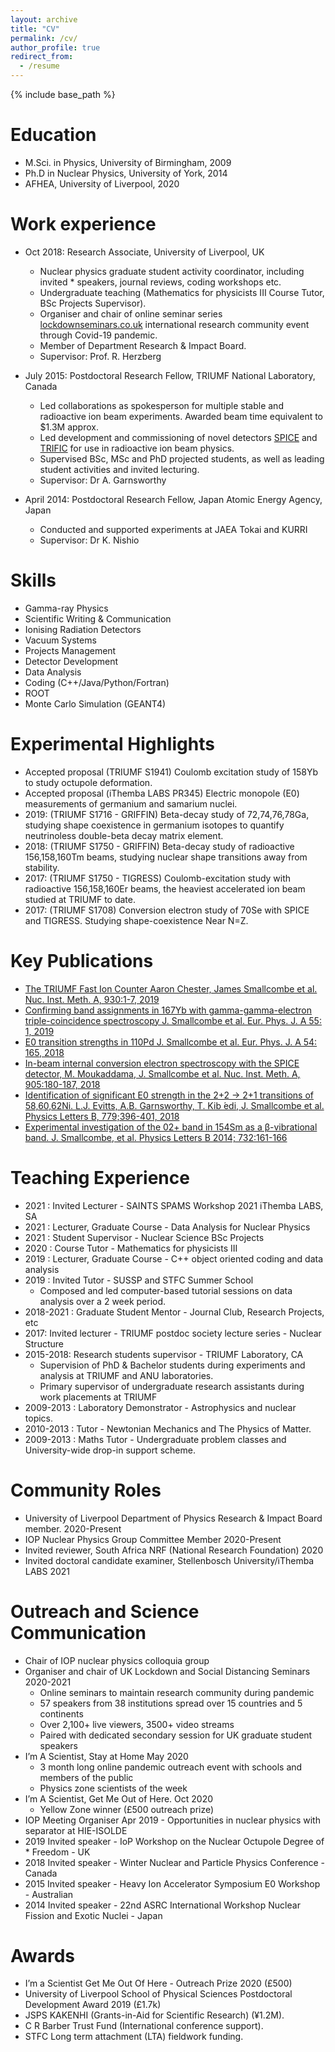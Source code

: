 ```yaml
---
layout: archive
title: "CV"
permalink: /cv/
author_profile: true
redirect_from:
  - /resume
---
```


{% include base_path %}

Education
======
* M.Sci. in Physics, University of Birmingham, 2009
* Ph.D in Nuclear Physics, University of York, 2014
* AFHEA, University of Liverpool, 2020

Work experience
======
* Oct 2018: Research Associate, University of Liverpool, UK
  * Nuclear physics graduate student activity coordinator, including invited     * speakers, journal reviews, coding workshops etc.
  * Undergraduate teaching (Mathematics for physicists III Course Tutor, BSc Projects Supervisor).
  * Organiser and chair of online seminar series [lockdownseminars.co.uk](https://www.lockdownseminars.co.uk) international research community event through Covid-19 pandemic.
  * Member of Department Research & Impact Board.
  * Supervisor: Prof. R. Herzberg

* July 2015: Postdoctoral Research Fellow, TRIUMF National Laboratory, Canada
  * Led collaborations as spokesperson for multiple stable and radioactive ion beam experiments. Awarded beam time equivalent to $1.3M approx.
  * Led development and commissioning of novel detectors [SPICE](https://doi.org/10.1016/j.nima.2018.07.064) and [TRIFIC](https://doi.org/10.1016/j.nima.2019.03.075) for use in radioactive ion beam physics.
  * Supervised BSc, MSc and PhD projected students, as well as leading student activities and invited lecturing.
  * Supervisor: Dr A. Garnsworthy
  
* April 2014: Postdoctoral Research Fellow, Japan Atomic Energy Agency, Japan
  * Conducted and supported experiments at JAEA Tokai and KURRI
  * Supervisor: Dr K. Nishio

Skills
======
* ​Gamma-ray Physics
* Scientific Writing & Communication
* ​Ionising Radiation Detectors
* ​Vacuum Systems
* ​Projects Management
* ​Detector Development
* Data Analysis
* ​Coding (C++/Java/Python/Fortran)
* ROOT
* Monte Carlo Simulation (GEANT4)

Experimental Highlights
======
* Accepted proposal (TRIUMF S1941) Coulomb excitation study of 158Yb to study octupole deformation.
* Accepted proposal (iThemba LABS PR345) Electric monopole (E0) measurements of germanium and samarium nuclei.
* 2019: (TRIUMF S1716 - GRIFFIN) Beta-decay study of 72,74,76,78Ga, studying shape coexistence in germanium isotopes to quantify neutrinoless double-beta decay matrix element.
* 2018: (TRIUMF S1750 - GRIFFIN) Beta-decay study of radioactive 156,158,160Tm beams, studying nuclear shape transitions away from stability. 
* 2017: (TRIUMF S1750 - TIGRESS) Coulomb-excitation study with radioactive 156,158,160Er beams, the heaviest accelerated ion beam studied at TRIUMF to date.
* 2017: (TRIUMF S1708) Conversion electron study of 70Se with SPICE and TIGRESS. Studying shape-coexistence Near N=Z.

Key Publications
======
* [The TRIUMF Fast Ion Counter Aaron Chester, James Smallcombe et al. Nuc. Inst. Meth. A, 930:1-7, 2019](https://doi.org/10.1016/j.nima.2019.03.075)
* [Confirming band assignments in 167Yb with gamma-gamma-electron triple-coincidence spectroscopy  J. Smallcombe et al.  Eur. Phys. J. A 55: 1, 2019](https://doi.org/10.1140/epja/i2019-12675-8)
* [E0 transition strengths in 110Pd J. Smallcombe et al. Eur. Phys. J. A 54: 165, 2018](https://doi.org/10.1140/epja/i2018-12604-5)
* [In-beam internal conversion electron spectroscopy with the SPICE detector, M. Moukaddama, J. Smallcombe et al. Nuc. Inst. Meth. A, 905:180-187, 2018](https://doi.org/10.1016/j.nima.2018.07.064)
* [Identification of significant E0 strength in the 2+2 → 2+1 transitions of 58,60,62Ni. L.J. Evitts, A.B. Garnsworthy, T. Kib ́edi, J. Smallcombe  et al. Physics Letters B, 779;396-401, 2018](https://doi.org/10.1016/j.physletb.2018.01.076)
* [Experimental investigation of the 02+  band in 154Sm as a β-vibrational band. J. Smallcombe, et al. Physics Letters B 2014; 732:161-166](https://doi.org/10.1016/j.physletb.2014.03.034)

Teaching Experience
======
* 2021 : Invited Lecturer - SAINTS SPAMS Workshop 2021 iThemba LABS, SA
* 2021 : Lecturer, Graduate Course - Data Analysis for Nuclear Physics
* 2021 : Student Supervisor - Nuclear Science BSc Projects
* 2020 : Course Tutor - Mathematics for physicists III
* 2019 : Lecturer, Graduate Course - C++ object oriented coding and data analysis
* 2019 : Invited Tutor - SUSSP and STFC Summer School
  * Composed and led computer-based tutorial sessions on data analysis over a 2 week period.
* 2018-2021 : Graduate Student Mentor - Journal Club, Research Projects, etc	
* 2017:  Invited lecturer - TRIUMF postdoc society lecture series - Nuclear Structure
* 2015-2018: Research students supervisor - TRIUMF Laboratory, CA
  * Supervision of PhD & Bachelor students during experiments and analysis at TRIUMF and ANU laboratories.
  * Primary supervisor of undergraduate research assistants during work placements at TRIUMF
* 2009-2013 : Laboratory Demonstrator - Astrophysics and nuclear topics.
* 2010-2013 : Tutor - Newtonian Mechanics and The Physics of Matter.
* 2009-2013 : Maths Tutor - Undergraduate problem classes and University-wide drop-in support scheme.

Community Roles<!-- Service and leadership -->
======
* University of Liverpool Department of Physics Research & Impact Board member. 2020-Present
* IOP Nuclear Physics Group Committee Member  2020-Present
* Invited reviewer, South Africa NRF (National Research Foundation) 2020
* Invited doctoral candidate examiner, Stellenbosch University/iThemba LABS 2021

Outreach and Science Communication
======
* Chair of IOP nuclear physics colloquia group
* Organiser and chair of UK Lockdown and Social Distancing Seminars 2020-2021
  * Online seminars to maintain research community during pandemic
  * 57 speakers from 38 institutions spread over 15 countries and 5 continents
  * Over 2,100+ live viewers, 3500+ video streams
  * Paired with dedicated secondary session for UK graduate student speakers
* I’m A Scientist, Stay at Home May 2020
  * 3 month long online pandemic outreach event with schools and members of the public
  * Physics zone scientists of the week
* I’m A Scientist, Get Me Out of Here. Oct 2020
  * Yellow Zone winner (£500 outreach prize)
* IOP Meeting Organiser Apr 2019 - Opportunities in nuclear physics with separator at HIE-ISOLDE
* 2019  Invited speaker - IoP Workshop on the Nuclear Octupole Degree of * Freedom - UK
* 2018  Invited speaker  - Winter Nuclear and Particle Physics Conference - Canada
* 2015  Invited speaker  - Heavy Ion Accelerator Symposium E0 Workshop - Australian 
* 2014  Invited speaker - 22nd ASRC International Workshop Nuclear Fission and Exotic Nuclei - Japan

Awards
======
* I’m a Scientist Get Me Out Of Here - Outreach Prize 2020 (£500)
* University of Liverpool School of Physical Sciences Postdoctoral Development Award 2019 (£1.7k)
* JSPS KAKENHI (Grants-in-Aid for Scientific Research) (¥1.2M).
* C R Barber Trust Fund (International conference support).
* STFC Long term attachment (LTA) fieldwork funding.
